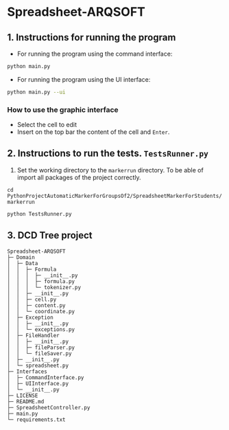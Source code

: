 # Spreadsheet-ARQSOFT

## 1. Instructions for running the program

- For running the program using the command interface:
```sh
python main.py
```
- For running the program using the UI interface:
```sh
python main.py --ui
```
### How to use the graphic interface
- Select the cell to edit
- Insert on the top bar the content of the cell and `Enter`.

## 2. Instructions to run the tests. `TestsRunner.py`

1. Set the working directory to the `markerrun` directory. To be able of import all packages of the project correctly.

```cd PythonProjectAutomaticMarkerForGroupsOf2/SpreadsheetMarkerForStudents/markerrun```

```sh
python TestsRunner.py
```


## 3. DCD Tree project

```
Spreadsheet-ARQSOFT
├─ Domain
│  ├─ Data
│  │  ├─ Formula
│  │  │  ├─ __init__.py
│  │  │  ├─ formula.py
│  │  │  └─ tokenizer.py
│  │  ├─ __init__.py
│  │  ├─ cell.py
│  │  ├─ content.py
│  │  └─ coordinate.py
│  ├─ Exception
│  │  ├─ __init__.py
│  │  └─ exceptions.py
│  ├─ FileHandler
│  │  ├─ __init__.py
│  │  ├─ fileParser.py
│  │  └─ fileSaver.py
│  ├─ __init__.py
│  └─ spreadsheet.py
├─ Interfaces
│  ├─ CommandInterface.py
│  ├─ UIInterface.py
│  └─ __init__.py
├─ LICENSE
├─ README.md
├─ SpreadsheetController.py
├─ main.py
└─ requirements.txt

```